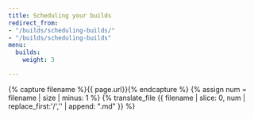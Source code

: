 ```yaml
---
title: Scheduling your builds
redirect_from:
- "/builds/scheduling-builds/"
- "/builds/scheduling-builds"
menu:
  builds:
    weight: 3

---
```

{% capture filename %}{{ page.url}}{% endcapture %}
{% assign num = filename | size | minus: 1 %}
{% translate_file {{ filename | slice: 0, num | replace_first:'/','' | append: ".md" }} %}
